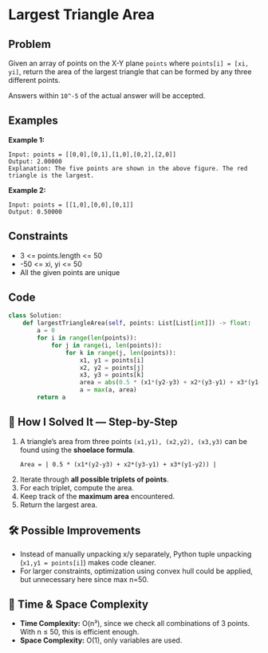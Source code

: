 # Largest Triangle Area

## Problem
Given an array of points on the X-Y plane `points` where `points[i] = [xi, yi]`, return the area of the largest triangle that can be formed by any three different points.  

Answers within `10^-5` of the actual answer will be accepted.

## Examples
**Example 1:**
```
Input: points = [[0,0],[0,1],[1,0],[0,2],[2,0]]
Output: 2.00000
Explanation: The five points are shown in the above figure. The red triangle is the largest.
```

**Example 2:**
```
Input: points = [[1,0],[0,0],[0,1]]
Output: 0.50000
```

## Constraints
- 3 <= points.length <= 50  
- -50 <= xi, yi <= 50  
- All the given points are unique  

## Code
```python
class Solution:
    def largestTriangleArea(self, points: List[List[int]]) -> float:
        a = 0
        for i in range(len(points)):
            for j in range(i, len(points)):
                for k in range(j, len(points)):
                    x1, y1 = points[i]
                    x2, y2 = points[j]
                    x3, y3 = points[k]
                    area = abs(0.5 * (x1*(y2-y3) + x2*(y3-y1) + x3*(y1-y2)))
                    a = max(a, area)
        return a
```

## 🧩 How I Solved It — Step-by-Step
1. A triangle’s area from three points `(x1,y1), (x2,y2), (x3,y3)` can be found using the **shoelace formula**.  
   ```
   Area = | 0.5 * (x1*(y2-y3) + x2*(y3-y1) + x3*(y1-y2)) |
   ```
2. Iterate through **all possible triplets of points**.  
3. For each triplet, compute the area.  
4. Keep track of the **maximum area** encountered.  
5. Return the largest area.  

## 🛠️ Possible Improvements
- Instead of manually unpacking x/y separately, Python tuple unpacking (`x1,y1 = points[i]`) makes code cleaner.  
- For larger constraints, optimization using convex hull could be applied, but unnecessary here since max n=50.  

## 🧠 Time & Space Complexity
- **Time Complexity:** O(n³), since we check all combinations of 3 points. With n ≤ 50, this is efficient enough.  
- **Space Complexity:** O(1), only variables are used.  
